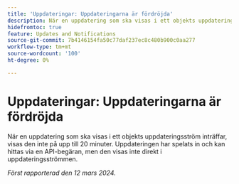 ```yaml
---
title: 'Uppdateringar: Uppdateringarna är fördröjda'
description: När en uppdatering som ska visas i ett objekts uppdateringsström inträffar, visas den inte på upp till 20 minuter. Uppdateringen har spelats in och kan hittas via en API-begäran, men den visas inte direkt i uppdateringsströmmen.
hidefromtoc: true
feature: Updates and Notifications
source-git-commit: 7b4146154fa50c77daf237ec8c480b900c0aa277
workflow-type: tm+mt
source-wordcount: '100'
ht-degree: 0%

---
```



# Uppdateringar: Uppdateringarna är fördröjda

När en uppdatering som ska visas i ett objekts uppdateringsström inträffar, visas den inte på upp till 20 minuter. Uppdateringen har spelats in och kan hittas via en API-begäran, men den visas inte direkt i uppdateringsströmmen.

_Först rapporterad den 12 mars 2024._
